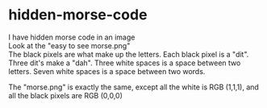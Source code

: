 # hidden-morse-code
I have hidden morse code in an image  
Look at the "easy to see morse.png"  
The black pixels are what make up the letters. Each black pixel is a "dit". Three dit's make a "dah". Three white spaces is a space between two letters. Seven white spaces is a space between two words.  

The "morse.png" is exactly the same, except all the white is RGB (1,1,1), and all the black pixels are RGB (0,0,0)
